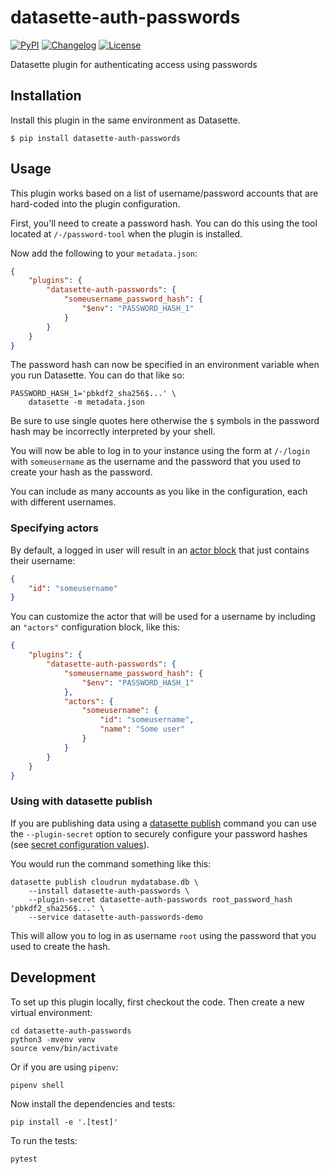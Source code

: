 # datasette-auth-passwords

[![PyPI](https://img.shields.io/pypi/v/datasette-auth-passwords.svg)](https://pypi.org/project/datasette-auth-passwords/)
[![Changelog](https://img.shields.io/github/v/release/simonw/datasette-auth-passwords?label=changelog)](https://github.com/simonw/datasette-auth-passwords/releases)
[![License](https://img.shields.io/badge/license-Apache%202.0-blue.svg)](https://github.com/simonw/datasette-auth-passwords/blob/master/LICENSE)

Datasette plugin for authenticating access using passwords

## Installation

Install this plugin in the same environment as Datasette.

    $ pip install datasette-auth-passwords

## Usage

This plugin works based on a list of username/password accounts that are hard-coded into the plugin configuration.

First, you'll need to create a password hash. You can do this using the tool located at `/-/password-tool` when the plugin is installed.

Now add the following to your `metadata.json`:

```json
{
    "plugins": {
        "datasette-auth-passwords": {
            "someusername_password_hash": {
                "$env": "PASSWORD_HASH_1"
            }
        }
    }
}
```

The password hash can now be specified in an environment variable when you run Datasette. You can do that like so:

    PASSWORD_HASH_1='pbkdf2_sha256$...' \
        datasette -m metadata.json

Be sure to use single quotes here otherwise the `$` symbols in the password hash may be incorrectly interpreted by your shell.

You will now be able to log in to your instance using the form at `/-/login` with `someusername` as the username and the password that you used to create your hash as the password.

You can include as many accounts as you like in the configuration, each with different usernames.

### Specifying actors

By default, a logged in user will result in an [actor block](https://datasette.readthedocs.io/en/stable/authentication.html#actors) that just contains their username:

```json
{
    "id": "someusername"
}
```

You can customize the actor that will be used for a username by including an `"actors"` configuration block, like this:

```json
{
    "plugins": {
        "datasette-auth-passwords": {
            "someusername_password_hash": {
                "$env": "PASSWORD_HASH_1"
            },
            "actors": {
                "someusername": {
                    "id": "someusername",
                    "name": "Some user"
                }
            }
        }
    }
}
```

### Using with datasette publish

If you are publishing data using a [datasette publish](https://datasette.readthedocs.io/en/stable/publish.html#datasette-publish) command you can use the `--plugin-secret` option to securely configure your password hashes (see [secret configuration values](https://datasette.readthedocs.io/en/stable/plugins.html#secret-configuration-values)).

You would run the command something like this:

    datasette publish cloudrun mydatabase.db \
        --install datasette-auth-passwords \
        --plugin-secret datasette-auth-passwords root_password_hash 'pbkdf2_sha256$...' \
        --service datasette-auth-passwords-demo

This will allow you to log in as username `root` using the password that you used to create the hash.

## Development

To set up this plugin locally, first checkout the code. Then create a new virtual environment:

    cd datasette-auth-passwords
    python3 -mvenv venv
    source venv/bin/activate

Or if you are using `pipenv`:

    pipenv shell

Now install the dependencies and tests:

    pip install -e '.[test]'

To run the tests:

    pytest
